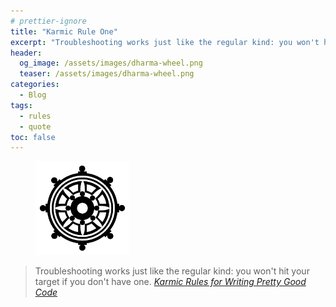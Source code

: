 ```yaml
---
# prettier-ignore
title: "Karmic Rule One"
excerpt: "Troubleshooting works just like the regular kind: you won't hit your target if you don't have one. – Karmic Rules for Writing Pretty Good Code"
header:
  og_image: /assets/images/dharma-wheel.png
  teaser: /assets/images/dharma-wheel.png
categories:
  - Blog
tags:
  - rules
  - quote
toc: false
---
```


<figure class="align-left" style="margin-top: 10px; margin-bottom: 10px; width: 150px;">
    <img src="/assets/images/dharma-wheel.png">
</figure>

> Troubleshooting works just like the regular kind: you won't hit your target if
> you don't have one.
> <cite><a href="https://github.com/karmaniverous/rules">Karmic Rules for
> Writing Pretty Good Code</a></cite>
